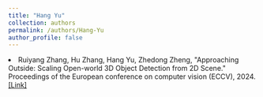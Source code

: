 ```yaml
---
title: "Hang Yu"
collection: authors
permalink: /authors/Hang-Yu
author_profile: false
---
```

 <li> Ruiyang Zhang,  Hu Zhang,  Hang Yu,  Zhedong Zheng, &quot;Approaching Outside: Scaling Open-world 3D Object Detection from 2D Scene.&quot; Proceedings of the European conference on computer vision (ECCV), 2024.<a href='https://zdzheng.xyz/publication/Approach2024'>[Link]</a> </li>